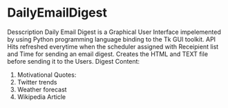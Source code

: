# DailyEmailDigest
Desscription
Daily Email Digest is a Graphical User Interface impelemented by using Python programming language binding to the Tk GUI toolkit. API Hits refreshed everytime when the scheduler assigned with Receipient list and Time for sending an email digest. Creates the HTML and TEXT file before sending it to the Users. 
Digest Content:
1. Motivational Quotes:
2. Twitter trends
3. Weather forecast
4. Wikipedia Article
